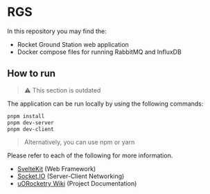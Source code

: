 # RGS

In this repository you may find the:

- Rocket Ground Station web application
- Docker compose files for running RabbitMQ and InfluxDB

## How to run

> ⚠️ This section is outdated

The application can be run locally by using the following commands:

```bash
pnpm install
pnpm dev-server
pnpm dev-client
```

> Alternatively, you can use npm or yarn

Please refer to each of the following for more information.

- [SvelteKit](https://kit.svelte.dev/docs/introduction) (Web Framework)
- [Socket.IO](https://socket.io/docs/v4/) (Server-Client Networking)
- [uORocketry Wiki](https://avwiki.uorocketry.ca/en/home) (Project Documentation)
